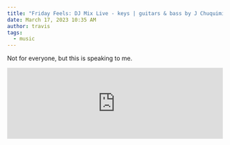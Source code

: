 ```yaml
---
title: "Friday Feels: DJ Mix Live - keys | guitars & bass by J Chuquimia Crampton"
date: March 17, 2023 10:35 AM
author: travis
tags:
  - music
---
```

Not for everyone, but this is speaking to me.

<iframe width="100%" height="166" scrolling="no" frameborder="no" allow="autoplay" src="https://w.soundcloud.com/player/?url=https%3A//api.soundcloud.com/tracks/1465476592&color=%23ff5500&auto_play=false&hide_related=false&show_comments=true&show_user=true&show_reposts=false&show_teaser=true"></iframe>
